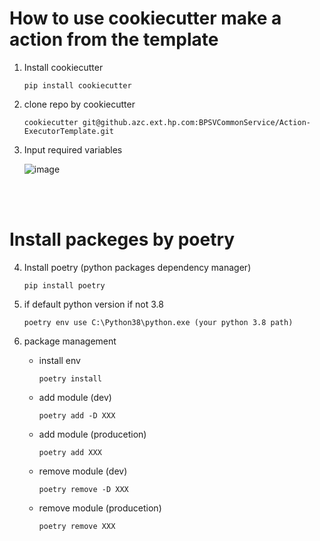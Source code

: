 # How to use cookiecutter make a action from the template
1. Install cookiecutter

    ```
    pip install cookiecutter
    ```

2. clone repo by cookiecutter
    ```
    cookiecutter git@github.azc.ext.hp.com:BPSVCommonService/Action-ExecutorTemplate.git
    ```

3. Input required variables

    ![image](https://media.github.azc.ext.hp.com/user/14519/files/bf74fa00-6e56-11ec-87dc-cf82db86d731)



<br/><br/>

# Install packeges by poetry
4. Install poetry (python packages dependency manager)
    ```
    pip install poetry
    ```

5. if default python version if not 3.8
    ```
    poetry env use C:\Python38\python.exe (your python 3.8 path)
    ```
6. package management  

    - install env
        ```
        poetry install
        ```
    - add module (dev)
        ```
        poetry add -D XXX
        ``` 

    - add module (producetion)
        ```
        poetry add XXX
        ```
        
    - remove module (dev)
        ```
        poetry remove -D XXX
        ```

    - remove module (producetion)
        ```
        poetry remove XXX
        ``` 
